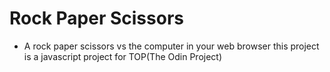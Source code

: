 # Rock Paper Scissors

* A rock paper scissors vs the computer in your web browser
this project is a javascript project for TOP(The Odin Project)